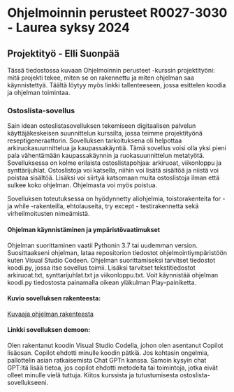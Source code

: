 
<h1> Ohjelmoinnin perusteet R0027-3030 - Laurea syksy 2024 </h1>
<h2> Projektityö - Elli Suonpää </h2>

Tässä tiedostossa kuvaan Ohjelmoinnin perusteet -kurssin projektityöni: mitä projekti tekee, miten se on rakennettu ja miten ohjelman saa käynnistettyä. Täältä löytyy myös linkki tallenteeseen, jossa esittelen koodia ja ohjelman toimintaa. 

<h3>Ostoslista-sovellus </h3>

<p>Sain idean ostoslistasovelluksen tekemiseen digitaalisen palvelun käyttäjäkeskeisen suunnittelun kurssilta, jossa teimme projektityönä reseptigeneraattorin. Sovelluksen tarkoituksena oli helpottaa arkiruokasuunnittelua ja kaupassakäyntiä. Tämä sovellus voisi olla yksi pieni pala vähentämään kaupassakäynnin ja ruokasuunnittelun metatyötä. Sovelluksessa on kolme erilaista ostoslistapohjaa: arkiruoat, viikonloppu ja synttärijuhlat. Ostoslistoja voi katsella, niihin voi lisätä sisältöä ja niistä voi poistaa sisältöä. Lisäksi voi siirtyä katsomaan muita ostoslistoja ilman että sulkee koko ohjelman. Ohjelmasta voi myös poistua. 

Sovelluksen toteutuksessa on hyödynnetty aliohjelmia, toistorakenteita for - ja while -rakenteilla, ehtolauseita, try except - testirakennetta sekä virheilmoitusten nimeämistä. </p>

<h4>Ohjelman käynnistäminen ja ympäristövaatimukset </h4>
<p> Ohjelman suorittaminen vaatii Pythonin 3.7 tai uudemman version. Suosittaakseni ohjelman, lataa repositorion tiedostot ohjelmointiympäristöön kuten Visual Studio Codeen. Ohjelman suorittamiseksi tarvitset tiedostot koodi.py, jossa itse sovellus toimii. Lisäksi tarvitset tekstitiedostot arkiruoat.txt, synttarijuhlat.txt ja viikonloppu.txt. Voit käynnistää ohjelman koodi.py tiedostosta painamalla oikean yläkulman Play-painiketta.  </p>

<h4>Kuvio sovelluksen rakenteesta: </h4>

[Kuvaaja ohjelman rakenteesta](kuvaaja.png)

<h4>Linkki sovelluksen demoon: </h4>


<p>Olen rakentanut koodin Visual Studio Codella, johon olen asentanut Copilot lisäosan. Copilot ehdotti minulle koodin pätkiä. Jos kohtasin ongelmia, pallottelin asian ratkaisemista Chat GPTn kanssa. Samoin kysyin chat GPT:ltä lisää tietoa, jos copilot ehdotti metodeita tai toimintoja, jotka eivät olleet minulle vielä tuttuja. 
Kiitos kurssista ja tutustumisesta ostoslista-sovellukseeni. </p>

